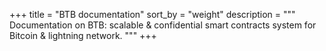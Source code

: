 +++
title = "BTB documentation"
sort_by = "weight"
description = """
Documentation on BTB: scalable & confidential smart contracts system for Bitcoin &
lightning network.
"""
+++
